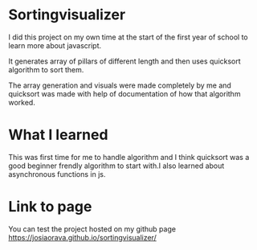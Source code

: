 # Sortingvisualizer

I did this project on my own time at the start of the first year of school to learn more about javascript.

It generates array of pillars of different length and then uses quicksort algorithm to sort them.

The array generation and visuals were made completely by me and quicksort was made with help of documentation of how that algorithm worked.

# What I learned

This was first time for me to handle algorithm and I think quicksort was a good beginner frendly algorithm to start with.I also learned about asynchronous functions in js.

# Link to page
You can test the project hosted on my github page https://josiaorava.github.io/sortingvisualizer/

